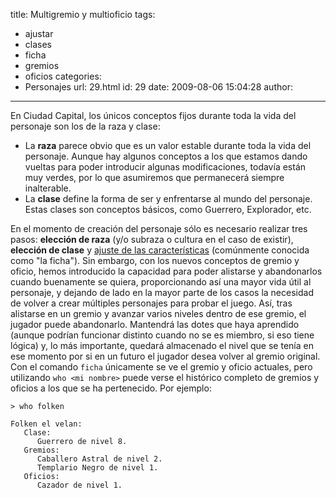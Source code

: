 title: Multigremio y multioficio
tags:
  - ajustar
  - clases
  - ficha
  - gremios
  - oficios
categories:
  - Personajes
url: 29.html
id: 29
date: 2009-08-06 15:04:28
author:
---
En Ciudad Capital, los únicos conceptos fijos durante toda la vida del personaje son los de la raza y clase:

*   La **raza** parece obvio que es un valor estable durante toda la vida del personaje. Aunque hay algunos conceptos a los que estamos dando vueltas para poder introducir algunas modificaciones, todavía están muy verdes, por lo que asumiremos que permanecerá siempre inalterable.
*   La **clase** define la forma de ser y enfrentarse al mundo del personaje. Estas clases son conceptos básicos, como Guerrero, Explorador, etc.

En el momento de creación del personaje sólo es necesario realizar tres pasos: **elección de raza** (y/o subraza o cultura en el caso de existir), **elección de clase** y [ajuste de las características](http://www.ciudadcapital.net/archivo/nuevo-metodo-para-ajustar-ficha/) (comúnmente conocida como "la ficha"). Sin embargo, con los nuevos conceptos de gremio y oficio, hemos introducido la capacidad para poder alistarse y abandonarlos cuando buenamente se quiera, proporcionando así una mayor vida útil al personaje, y dejando de lado en la mayor parte de los casos la necesidad de volver a crear múltiples personajes para probar el juego. Así, tras alistarse en un gremio y avanzar varios niveles dentro de ese gremio, el jugador puede abandonarlo. Mantendrá las dotes que haya aprendido (aunque podrían funcionar distinto cuando no se es miembro, si eso tiene lógica) y, lo más importante, quedará almacenado el nivel que se tenía en ese momento por si en un futuro el jugador desea volver al gremio original. Con el comando `ficha` únicamente se ve el gremio y oficio actuales, pero utilizando `who <mi nombre>` puede verse el histórico completo de gremios y oficios a los que se ha pertenecido. Por ejemplo:

```
> who folken

Folken el velan:
   Clase:
      Guerrero de nivel 8.
   Gremios:
      Caballero Astral de nivel 2.
      Templario Negro de nivel 1.
   Oficios:
      Cazador de nivel 1.
```